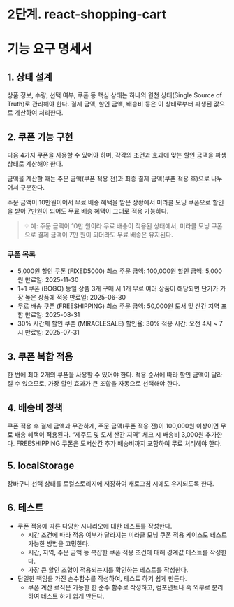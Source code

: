 # 2단계. react-shopping-cart

# 기능 요구 명세서

## 1. 상태 설계

상품 정보, 수량, 선택 여부, 쿠폰 등 핵심 상태는 하나의 원천 상태(Single Source of Truth)로 관리해야 한다.
결제 금액, 할인 금액, 배송비 등은 이 상태로부터 파생된 값으로 계산하여 처리한다.

## 2. 쿠폰 기능 구현

다음 4가지 쿠폰을 사용할 수 있어야 하며, 각각의 조건과 효과에 맞는 할인 금액을 파생 상태로 계산해야 한다.

금액을 계산할 때는 주문 금액(쿠폰 적용 전)과 최종 결제 금액(쿠폰 적용 후)으로 나누어서 구분한다.

주문 금액이 10만원이어서 무료 배송 혜택을 받은 상황에서 미라클 모닝 쿠폰으로 할인을 받아 7만원이 되어도 무료 배송 혜택이 그대로 적용 가능하다.

> 💡 예: 주문 금액이 10만 원이라 무료 배송이 적용된 상태에서,
> 미라클 모닝 쿠폰으로 결제 금액이 7만 원이 되더라도 무료 배송은 유지된다.

### 쿠폰 목록

- 5,000원 할인 쿠폰 (FIXED5000)
  최소 주문 금액: 100,000원
  할인 금액: 5,000원
  만료일: 2025-11-30
- 1+1 쿠폰 (BOGO)
  동일 상품 3개 구매 시 1개 무료
  여러 상품이 해당되면 단가가 가장 높은 상품에 적용
  만료일: 2025-06-30
- 무료 배송 쿠폰 (FREESHIPPING)
  최소 주문 금액: 50,000원
  도서 및 산간 지역 포함
  만료일: 2025-08-31
- 30% 시간제 할인 쿠폰 (MIRACLESALE)
  할인율: 30%
  적용 시간: 오전 4시 ~ 7시
  만료일: 2025-07-31

## 3. 쿠폰 복합 적용

한 번에 최대 2개의 쿠폰을 사용할 수 있어야 한다.
적용 순서에 따라 할인 금액이 달라질 수 있으므로, 가장 할인 효과가 큰 조합을 자동으로 선택해야 한다.

## 4. 배송비 정책

쿠폰 적용 후 결제 금액과 무관하게, 주문 금액(쿠폰 적용 전)이 100,000원 이상이면 무료 배송 혜택이 적용된다.
“제주도 및 도서 산간 지역” 체크 시 배송비 3,000원 추가한다.
FREESHIPPING 쿠폰은 도서산간 추가 배송비까지 포함하여 무료 처리해야 한다.

## 5. localStorage

장바구니 선택 상태를 로컬스토리지에 저장하여 새로고침 시에도 유지되도록 한다.

## 6. 테스트

- 쿠폰 적용에 따른 다양한 시나리오에 대한 테스트를 작성한다.
  - 시간 조건에 따라 적용 여부가 달라지는 미라클 모닝 쿠폰 적용 케이스도 테스트 가능한 방법을 고민한다.
  - 시간, 지역, 주문 금액 등 복잡한 쿠폰 적용 조건에 대해 경계값 테스트를 작성한다.
  - 가장 큰 할인 조합이 적용되는지를 확인하는 테스트를 작성한다.
- 단일한 책임을 가진 순수함수를 작성하여, 테스트 하기 쉽게 만든다.
  - 쿠폰 계산 로직은 가능한 한 순수 함수로 작성하고, 컴포넌트나 훅 외부로 분리하여 테스트 하기 쉽게 만든다.
